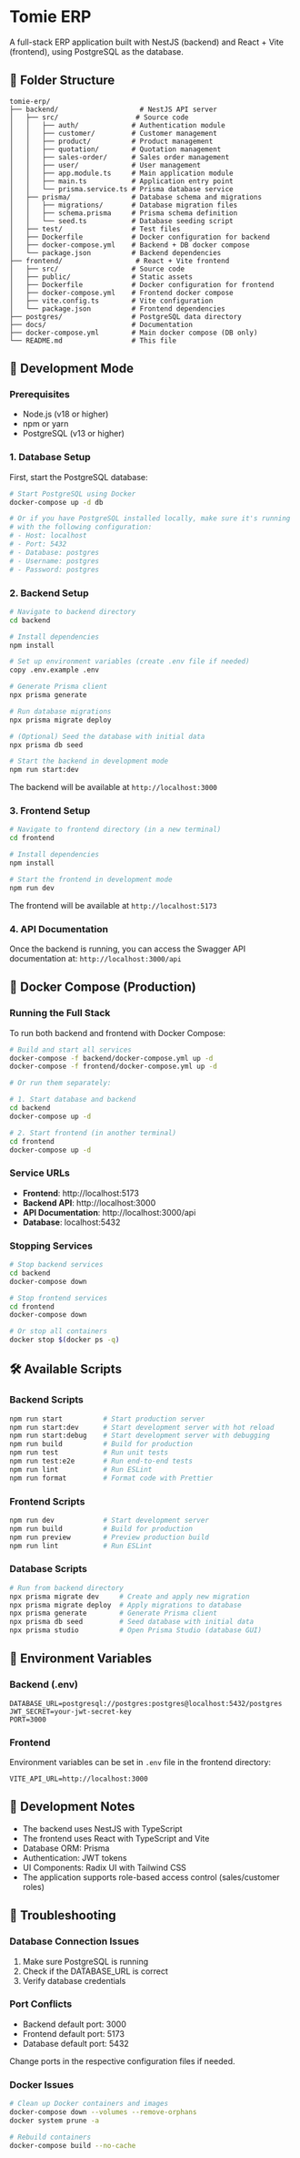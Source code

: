 # Tomie ERP

A full-stack ERP application built with NestJS (backend) and React + Vite (frontend), using PostgreSQL as the database.

## 📁 Folder Structure

```
tomie-erp/
├── backend/                    # NestJS API server
│   ├── src/                   # Source code
│   │   ├── auth/             # Authentication module
│   │   ├── customer/         # Customer management
│   │   ├── product/          # Product management
│   │   ├── quotation/        # Quotation management
│   │   ├── sales-order/      # Sales order management
│   │   ├── user/             # User management
│   │   ├── app.module.ts     # Main application module
│   │   ├── main.ts           # Application entry point
│   │   └── prisma.service.ts # Prisma database service
│   ├── prisma/               # Database schema and migrations
│   │   ├── migrations/       # Database migration files
│   │   ├── schema.prisma     # Prisma schema definition
│   │   └── seed.ts           # Database seeding script
│   ├── test/                 # Test files
│   ├── Dockerfile            # Docker configuration for backend
│   ├── docker-compose.yml    # Backend + DB docker compose
│   └── package.json          # Backend dependencies
├── frontend/                  # React + Vite frontend
│   ├── src/                  # Source code
│   ├── public/               # Static assets
│   ├── Dockerfile            # Docker configuration for frontend
│   ├── docker-compose.yml    # Frontend docker compose
│   ├── vite.config.ts        # Vite configuration
│   └── package.json          # Frontend dependencies
├── postgres/                 # PostgreSQL data directory
├── docs/                     # Documentation
├── docker-compose.yml        # Main docker compose (DB only)
└── README.md                 # This file
```

## 🚀 Development Mode

### Prerequisites

- Node.js (v18 or higher)
- npm or yarn
- PostgreSQL (v13 or higher)

### 1. Database Setup

First, start the PostgreSQL database:

```bash
# Start PostgreSQL using Docker
docker-compose up -d db

# Or if you have PostgreSQL installed locally, make sure it's running
# with the following configuration:
# - Host: localhost
# - Port: 5432
# - Database: postgres
# - Username: postgres
# - Password: postgres
```

### 2. Backend Setup

```bash
# Navigate to backend directory
cd backend

# Install dependencies
npm install

# Set up environment variables (create .env file if needed)
copy .env.example .env

# Generate Prisma client
npx prisma generate

# Run database migrations
npx prisma migrate deploy

# (Optional) Seed the database with initial data
npx prisma db seed

# Start the backend in development mode
npm run start:dev
```

The backend will be available at `http://localhost:3000`

### 3. Frontend Setup

```bash
# Navigate to frontend directory (in a new terminal)
cd frontend

# Install dependencies
npm install

# Start the frontend in development mode
npm run dev
```

The frontend will be available at `http://localhost:5173`

### 4. API Documentation

Once the backend is running, you can access the Swagger API documentation at:
`http://localhost:3000/api`

## 🐳 Docker Compose (Production)

### Running the Full Stack

To run both backend and frontend with Docker Compose:

```bash
# Build and start all services
docker-compose -f backend/docker-compose.yml up -d
docker-compose -f frontend/docker-compose.yml up -d

# Or run them separately:

# 1. Start database and backend
cd backend
docker-compose up -d

# 2. Start frontend (in another terminal)
cd frontend
docker-compose up -d
```

### Service URLs

- **Frontend**: http://localhost:5173
- **Backend API**: http://localhost:3000
- **API Documentation**: http://localhost:3000/api
- **Database**: localhost:5432

### Stopping Services

```bash
# Stop backend services
cd backend
docker-compose down

# Stop frontend services
cd frontend
docker-compose down

# Or stop all containers
docker stop $(docker ps -q)
```

## 🛠️ Available Scripts

### Backend Scripts

```bash
npm run start          # Start production server
npm run start:dev      # Start development server with hot reload
npm run start:debug    # Start development server with debugging
npm run build          # Build for production
npm run test           # Run unit tests
npm run test:e2e       # Run end-to-end tests
npm run lint           # Run ESLint
npm run format         # Format code with Prettier
```

### Frontend Scripts

```bash
npm run dev            # Start development server
npm run build          # Build for production
npm run preview        # Preview production build
npm run lint           # Run ESLint
```

### Database Scripts

```bash
# Run from backend directory
npx prisma migrate dev     # Create and apply new migration
npx prisma migrate deploy  # Apply migrations to database
npx prisma generate        # Generate Prisma client
npx prisma db seed         # Seed database with initial data
npx prisma studio          # Open Prisma Studio (database GUI)
```

## 🔧 Environment Variables

### Backend (.env)

```env
DATABASE_URL=postgresql://postgres:postgres@localhost:5432/postgres
JWT_SECRET=your-jwt-secret-key
PORT=3000
```

### Frontend

Environment variables can be set in `.env` file in the frontend directory:

```env
VITE_API_URL=http://localhost:3000
```

## 📝 Development Notes

- The backend uses NestJS with TypeScript
- The frontend uses React with TypeScript and Vite
- Database ORM: Prisma
- Authentication: JWT tokens
- UI Components: Radix UI with Tailwind CSS
- The application supports role-based access control (sales/customer roles)

## 🐛 Troubleshooting

### Database Connection Issues

1. Make sure PostgreSQL is running
2. Check if the DATABASE_URL is correct
3. Verify database credentials

### Port Conflicts

- Backend default port: 3000
- Frontend default port: 5173
- Database default port: 5432

Change ports in the respective configuration files if needed.

### Docker Issues

```bash
# Clean up Docker containers and images
docker-compose down --volumes --remove-orphans
docker system prune -a

# Rebuild containers
docker-compose build --no-cache
```
